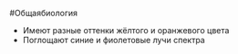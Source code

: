 #Общаябиология 
- Имеют разные оттенки жёлтого и оранжевого цвета
- Поглощают синие и фиолетовые лучи спектра